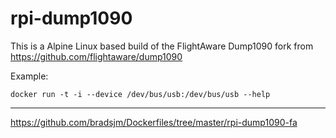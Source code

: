 # rpi-dump1090
This is a Alpine Linux based build of the FlightAware Dump1090 fork from https://github.com/flightaware/dump1090

Example:
```
docker run -t -i --device /dev/bus/usb:/dev/bus/usb --help
```

---
https://github.com/bradsjm/Dockerfiles/tree/master/rpi-dump1090-fa
